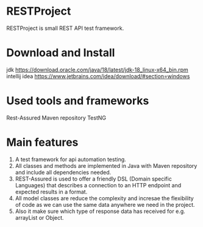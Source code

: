 # RESTProject
RESTProject is small REST API test framework.
# Download and Install
jdk https://download.oracle.com/java/18/latest/jdk-18_linux-x64_bin.rpm
intellij idea https://www.jetbrains.com/idea/download/#section=windows
# Used tools and frameworks
Rest-Assured
Maven repository
TestNG
# Main features
1. A test framework for api automation testing.
2. All classes and methods are implemented in Java with Maven repository and include all dependencies needed.
3. REST-Assured is used to offer a friendly DSL (Domain specific Languages) that describes a connection to an HTTP endpoint and expected results in a format.
4. All model classes are reduce the complexity and incresae the flexibility of code as we can use the same data anywhere we need in the project.
5. Also it make sure which type of response data has received for e.g. arrayList or Object.

